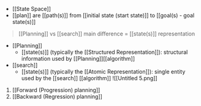 - [[State Space]]
- [[plan]] are [[path(s)]] from [[initial state (start state)]] to [[goal(s) - goal state(s)]]

>[[Planning]] vs [[search]]
>	main difference = [[state(s)]] representation
- [[Planning]] 
	- [[state(s)]] (typically the [[Structured Representation]]): structural information used by [[Planning]][[algorithm]]
- [[search]]  
	- [[state(s)]] (typically the [[Atomic Representation]]): single entity used by the [[search]] [[algorithm]]
![[Untitled 5.png]]
1. [[Forward (Progression) planning]]
2. [[Backward (Regression) planning]]